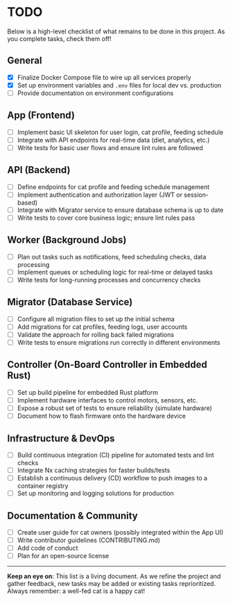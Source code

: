 # TODO

Below is a high-level checklist of what remains to be done in this project. As you complete tasks, check them off!

## General

- [x] Finalize Docker Compose file to wire up all services properly
- [x] Set up environment variables and `.env` files for local dev vs. production
- [ ] Provide documentation on environment configurations

## App (Frontend)

- [ ] Implement basic UI skeleton for user login, cat profile, feeding schedule
- [ ] Integrate with API endpoints for real-time data (diet, analytics, etc.)
- [ ] Write tests for basic user flows and ensure lint rules are followed

## API (Backend)

- [ ] Define endpoints for cat profile and feeding schedule management
- [ ] Implement authentication and authorization layer (JWT or session-based)
- [ ] Integrate with Migrator service to ensure database schema is up to date
- [ ] Write tests to cover core business logic; ensure lint rules pass

## Worker (Background Jobs)

- [ ] Plan out tasks such as notifications, feed scheduling checks, data processing
- [ ] Implement queues or scheduling logic for real-time or delayed tasks
- [ ] Write tests for long-running processes and concurrency checks

## Migrator (Database Service)

- [ ] Configure all migration files to set up the initial schema
- [ ] Add migrations for cat profiles, feeding logs, user accounts
- [ ] Validate the approach for rolling back failed migrations
- [ ] Write tests to ensure migrations run correctly in different environments

## Controller (On-Board Controller in Embedded Rust)

- [ ] Set up build pipeline for embedded Rust platform
- [ ] Implement hardware interfaces to control motors, sensors, etc.
- [ ] Expose a robust set of tests to ensure reliability (simulate hardware)
- [ ] Document how to flash firmware onto the hardware device

## Infrastructure & DevOps

- [ ] Build continuous integration (CI) pipeline for automated tests and lint checks
- [ ] Integrate Nx caching strategies for faster builds/tests
- [ ] Establish a continuous delivery (CD) workflow to push images to a container registry
- [ ] Set up monitoring and logging solutions for production

## Documentation & Community

- [ ] Create user guide for cat owners (possibly integrated within the App UI)
- [ ] Write contributor guidelines (CONTRIBUTING.md)
- [ ] Add code of conduct
- [ ] Plan for an open-source license

---

**Keep an eye on**: This list is a living document. As we refine the project and gather feedback, new tasks may be added or existing tasks reprioritized. Always remember: a well-fed cat is a happy cat! 